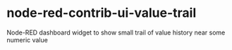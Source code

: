 # node-red-contrib-ui-value-trail
Node-RED dashboard widget to show small trail of value history near some numeric value

